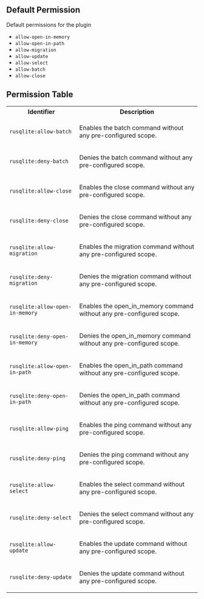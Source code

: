 ## Default Permission

Default permissions for the plugin

- `allow-open-in-memory`
- `allow-open-in-path`
- `allow-migration`
- `allow-update`
- `allow-select`
- `allow-batch`
- `allow-close`

## Permission Table

<table>
<tr>
<th>Identifier</th>
<th>Description</th>
</tr>


<tr>
<td>

`rusqlite:allow-batch`

</td>
<td>

Enables the batch command without any pre-configured scope.

</td>
</tr>

<tr>
<td>

`rusqlite:deny-batch`

</td>
<td>

Denies the batch command without any pre-configured scope.

</td>
</tr>

<tr>
<td>

`rusqlite:allow-close`

</td>
<td>

Enables the close command without any pre-configured scope.

</td>
</tr>

<tr>
<td>

`rusqlite:deny-close`

</td>
<td>

Denies the close command without any pre-configured scope.

</td>
</tr>

<tr>
<td>

`rusqlite:allow-migration`

</td>
<td>

Enables the migration command without any pre-configured scope.

</td>
</tr>

<tr>
<td>

`rusqlite:deny-migration`

</td>
<td>

Denies the migration command without any pre-configured scope.

</td>
</tr>

<tr>
<td>

`rusqlite:allow-open-in-memory`

</td>
<td>

Enables the open_in_memory command without any pre-configured scope.

</td>
</tr>

<tr>
<td>

`rusqlite:deny-open-in-memory`

</td>
<td>

Denies the open_in_memory command without any pre-configured scope.

</td>
</tr>

<tr>
<td>

`rusqlite:allow-open-in-path`

</td>
<td>

Enables the open_in_path command without any pre-configured scope.

</td>
</tr>

<tr>
<td>

`rusqlite:deny-open-in-path`

</td>
<td>

Denies the open_in_path command without any pre-configured scope.

</td>
</tr>

<tr>
<td>

`rusqlite:allow-ping`

</td>
<td>

Enables the ping command without any pre-configured scope.

</td>
</tr>

<tr>
<td>

`rusqlite:deny-ping`

</td>
<td>

Denies the ping command without any pre-configured scope.

</td>
</tr>

<tr>
<td>

`rusqlite:allow-select`

</td>
<td>

Enables the select command without any pre-configured scope.

</td>
</tr>

<tr>
<td>

`rusqlite:deny-select`

</td>
<td>

Denies the select command without any pre-configured scope.

</td>
</tr>

<tr>
<td>

`rusqlite:allow-update`

</td>
<td>

Enables the update command without any pre-configured scope.

</td>
</tr>

<tr>
<td>

`rusqlite:deny-update`

</td>
<td>

Denies the update command without any pre-configured scope.

</td>
</tr>
</table>
